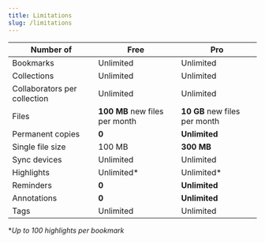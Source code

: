 ```yaml
---
title: Limitations
slug: /limitations
---
```


Number of | Free | Pro
--------- | ---- | ---
Bookmarks | Unlimited | Unlimited
Collections | Unlimited | Unlimited
Collaborators per collection | Unlimited | Unlimited
Files | **100 MB** new files per month | **10 GB** new files per month
Permanent copies | **0** | **Unlimited**
Single file size | 100 MB | **300 MB**
Sync devices | Unlimited | Unlimited
Highlights | Unlimited* | Unlimited*
Reminders | **0** | **Unlimited**
Annotations | **0** | **Unlimited**
Tags | Unlimited | Unlimited

**Up to 100 highlights per bookmark*